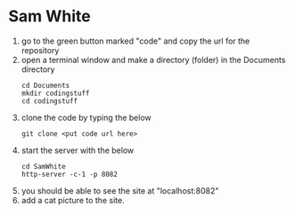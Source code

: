 # Sam White

1. go to the green button marked "code" and copy the url for the repository
2. open a terminal window and make a directory (folder) in the Documents directory
   ```
   cd Documents
   mkdir codingstuff
   cd codingstuff
   ```
3. clone the code by typing the below
   ```
   git clone <put code url here>
   ```
4. start the server with the below
    ```
    cd SamWhite
    http-server -c-1 -p 8082
    ```
5. you should be able to see the site at "localhost:8082"
6. add a cat picture to the site.
